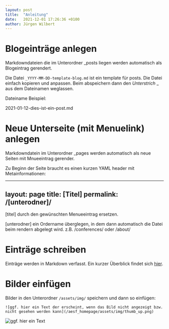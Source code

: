 ```yaml
---
layout: post
title:  "Anleitung"
date:   2021-12-01 17:26:36 +0100
author: Jürgen Wilbert
---
```


# Blogeinträge anlegen

Markdowndateien die im Unterordner _posts liegen werden automatisch als Blogeintrag gerendert.

Die Datei `_YYYY-MM-DD-template-blog.md` ist ein template für posts. Die Datei einfach kopieren und anpassen.
Beim abspeichern dann den *Unterstrich* _ aus dem Dateinamen weglassen.

Dateiname Beispiel:

2021-01-12-dies-ist-ein-post.md


# Neue Unterseite (mit Menuelink) anlegen

Markdowndatein im Unterordner _pages werden automatisch als neue Seiten mit Mnueeintrag gerender.

Zu Beginn der Seite braucht es einen kurzen YAML header mit Metainformationen:

---
layout: page
title: [Titel]
permalink: /[unterodner]/
---


[titel] durch den gewünschten Menueeintrag ersetzen.

[unterodner] ein Ordername überglegen, in dem dann automatisch die Datei beim rendern abgelegt wird.  z.B. /conferences/ oder /about/



# Einträge schreiben

Einträge werden in Markdown verfasst. Ein kurzer Überblick findet sich
[hier](https://github.com/adam-p/markdown-here/wiki/Markdown-Cheatsheet).

# Bilder einfügen

Bilder in den Unterordner `/assets/img/` speichern und dann so einfügen:

`![ggf. hier ein Text der erscheint, wenn das Bild nicht angezeigt bzw. nicht gesehen werden kann](/aesf_homepage/assets/img/thumb_up.png)`

![ggf. hier ein Text](/aesf_homepage/assets/img/thumb_up.png)
